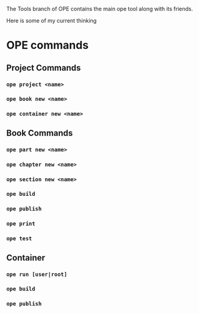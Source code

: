 The Tools branch of OPE contains the main ope tool along with its friends.

Here is some of my current thinking

# OPE commands

## Project Commands

### `ope project <name>`

### `ope book new <name>`

### `ope container new <name>`

## Book Commands

### `ope part new <name>`

### `ope chapter new <name>`

### `ope section new <name>`

### `ope build`

### `ope publish`

### `ope print`

### `ope test`

## Container 

### `ope run [user|root]`

### `ope build`

### `ope publish`


